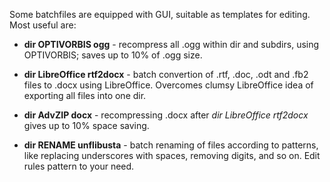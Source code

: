 Some batchfiles are equipped with GUI, suitable as templates for editing.
Most useful are:  

- **dir OPTIVORBIS ogg** - recompress all .ogg within dir and subdirs, using OPTIVORBIS; saves up to 10% of .ogg size.  

- **dir LibreOffice rtf2docx** - batch convertion of .rtf, .doc,  .odt and .fb2 files to .docx using LibreOffice. Overcomes clumsy LibreOffice idea of exporting all files into one dir.  

- **dir AdvZIP docx** - recompressing .docx after *dir LibreOffice rtf2docx* gives up to 10% space saving.  

- **dir RENAME unflibusta** - batch renaming of files according to patterns, like replacing underscores with spaces, removing digits, and so on. Edit rules pattern to your need.